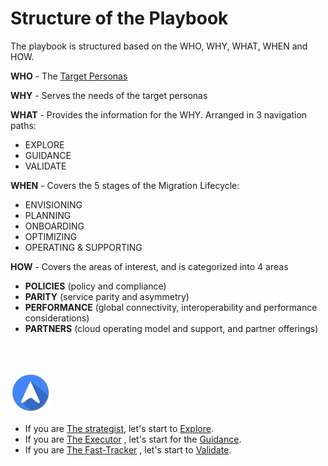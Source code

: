 
<properties
	pageTitle="Global Customer Playbook structure-of-playbook"
	description="Global Customer Playbook structure-of-playbook"
	services="global-customer-playbook"
	documentationCenter=""
	authors="jtong"
	manager="edwinc"
	editor=""
	tags="global-customer-playbook"/>

<tags
	ms.service="global-customer-playbook"
	ms.workload=""
	ms.tgt_pltfrm=""
	ms.devlang="na"
	ms.topic="article"
	ms.date="11/21/2016"
	wacn.date="11/21/2016"
	wacn.lang="en" 
	ms.author="jtong"/>


# Structure of the Playbook

The playbook is structured based on the WHO, WHY, WHAT, WHEN and HOW.

**WHO** - The [Target Personas](/solutions/global-customer/target-personas/)

**WHY** - Serves the needs of the target personas

**WHAT** - Provides the information for the WHY. Arranged in 3 navigation paths:
- EXPLORE
- GUIDANCE
- VALIDATE

**WHEN** - Covers the 5 stages of the Migration Lifecycle:
- ENVISIONING
- PLANNING
- ONBOARDING
- OPTIMIZING
- OPERATING & SUPPORTING

**HOW** - Covers the areas of interest, and is categorized into 4 areas
- **POLICIES** (policy and compliance)
- **PARITY** (service parity and asymmetry)
- **PERFORMANCE** (global connectivity, interoperability and performance considerations)
- **PARTNERS** (cloud operating model and support, and partner offerings)
</br>
</br>
   

![navigation](media/navigation.png)

- If you are [The strategist](/solutions/global-customer/target-personas/), let's start to [Explore](/solutions/global-customer/envisioning/explore/policies/).
- If you are [The Executor](/solutions/global-customer/target-personas/) , let's start for the [Guidance](/solutions/global-customer/envisioning/guidance/policies/).
- If you are [The Fast-Tracker](/solutions/global-customer/target-personas/) , let's start to [Validate](/solutions/global-customer/envisioning/validate/).
